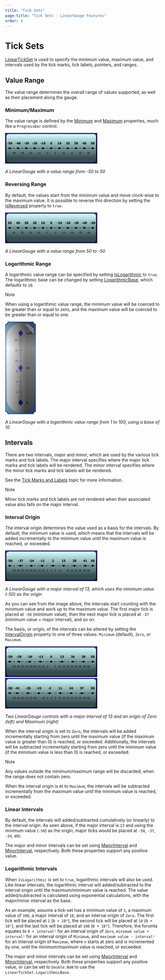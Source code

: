 ```yaml
---
title: "Tick Sets"
page-title: "Tick Sets - LinearGauge Features"
order: 4
---
```

# Tick Sets

[LinearTickSet](xref:ActiproSoftware.Windows.Controls.Gauge.LinearTickSet) is used to specify the minimum value, maximum value, and intervals used by the tick marks, tick labels, pointers, and ranges.

## Value Range

The value range determines the overall range of values supported, as well as their placement along the gauge.

### Minimum/Maximum

The value range is defined by the [Minimum](xref:ActiproSoftware.Windows.Controls.Gauge.Primitives.TickSetBase.Minimum) and [Maximum](xref:ActiproSoftware.Windows.Controls.Gauge.Primitives.TickSetBase.Maximum) properties, much like a `ProgressBar` control.

![Screenshot](../images/linear-tick-set.png)

*A LinearGauge with a value range from -50 to 50*

### Reversing Range

By default, the values start from the minimum value and move clock-wise to the maximum value. It is possible to reverse this direction by setting the [IsReversed](xref:ActiproSoftware.Windows.Controls.Gauge.Primitives.TickSetBase.IsReversed) property to `true`.

![Screenshot](../images/linear-tick-set-reversed.png)

*A LinearGauge with a value range from 50 to -50*

### Logarithmic Range

A logarithmic value range can be specified by setting [IsLogarithmic](xref:ActiproSoftware.Windows.Controls.Gauge.Primitives.TickSetBase.IsLogarithmic) to `true`. The logarithmic base can be changed by setting [LogarithmicBase](xref:ActiproSoftware.Windows.Controls.Gauge.Primitives.TickSetBase.LogarithmicBase), which defaults to `10`.

> [!NOTE]
> When using a logarithmic value range, the minimum value will be coerced to be greater than or equal to zero, and the maximum value will be coerced to be greater than or equal to one.

![Screenshot](../images/linear-tick-set-logarithmic.png)

*A LinearGauge with a logarithmic value range from 1 to 100, using a base of 10*

## Intervals

There are two intervals, major and minor, which are used by the various tick marks and tick labels. The major interval specifies where the major tick marks and tick labels will be rendered. The minor interval specifies where the minor tick marks and tick labels will be rendered.

See the [Tick Marks and Labels](tick-marks-and-labels.md) topic for more information.

> [!NOTE]
> Minor tick marks and tick labels are not rendered when their associated value also falls on the major interval.

### Interval Origin

The interval origin determines the value used as a basis for the intervals. By default, the minimum value is used, which means that the intervals will be added incrementally to the minimum value until the maximum value is reached, or exceeded.

![Screenshot](../images/linear-tick-set-interval-origin-minimum.png)

*A LinearGauge with a major interval of 13, which uses the minimum value (-50) as the origin*

As you can see from the image above, the intervals start counting with the minimum value and work up to the maximum value. The first major tick is placed at `-50` (minimum value), then the next major tick is placed at `-37` (minimum value + major interval), and so on.

The basis, or origin, of the intervals can be altered by setting the [IntervalOrigin](xref:ActiproSoftware.Windows.Controls.Gauge.Primitives.TickSetBase.IntervalOrigin) property to one of three values: `Minimum` (default), `Zero`, or `Maximum`.

![Screenshot](../images/linear-tick-set-interval-origin-zero.png)![Screenshot](../images/linear-tick-set-interval-origin-maximum.png)

*Two LinearGauge controls with a major interval of 13 and an origin of Zero (left) and Maximum (right)*

When the interval origin is set to `Zero`, the intervals will be added incrementally starting from zero until the maximum value (if the maximum value is greater than 0) is reached, or exceeded. Additionally, the intervals will be subtracted incrementally starting from zero until the minimum value (if the minimum value is less than 0) is reached, or exceeded.

> [!NOTE]
> Any values outside the minimum/maximum range will be discarded, when the range does not contain zero.

When the interval origin is et to `Maximum`, the intervals will be subtracted incrementally from the maximum value until the minimum value is reached, or exceeded.

### Linear Intervals

By default, the intervals will added/subtracted cumulatively (or linearly) to the interval origin. As seen above, if the major interval is `13` and using the minimum value (`-50`) as the origin, major ticks would be placed at `-50`, `-37`, `-24`, etc.

The major and minor intervals can be set using [MajorInterval](xref:ActiproSoftware.Windows.Controls.Gauge.Primitives.TickSetBase.MajorInterval) and [MinorInterval](xref:ActiproSoftware.Windows.Controls.Gauge.Primitives.TickSetBase.MinorInterval), respectively. Both these properties support any positive value.

### Logarithmic Intervals

When `IsLogarithmic` is set to `true`, logarithmic intervals will also be used. Like linear intervals, the logarithmic interval will added/subtracted to the interval origin until the maximum/minimum value is reached. The value added/subtracted is calculated using exponential calculations, with the major/minor interval as the base.

As an example, assume a tick-set has a minimum value of `1`, a maximum value of `100`, a major interval of `10`, and an interval origin of `Zero`. The first tick will be placed at `1` (`0 + 10⁰`), the second tick will be placed at `10` (`0 + 10¹`), and the last tick will be placed at `100` (`0 + 10²`).  Therefore, the forumla equates to `0 + intervalⁿ` for an interval origin of `Zero`, `minimum value + intervalⁿ` for an interval origin of `Minimum`, and `maximum value - intervalⁿ` for an interval origin of `Maximum`, where `n` starts at zero and is incremented by one, until the minimum/maximum value is reached, or exceeded.

The major and minor intervals can be set using [MajorInterval](xref:ActiproSoftware.Windows.Controls.Gauge.Primitives.TickSetBase.MajorInterval) and [MinorInterval](xref:ActiproSoftware.Windows.Controls.Gauge.Primitives.TickSetBase.MinorInterval), respectively. Both these properties support any positive value, or can be set to `Double.NaN` to use the `LinearTickSet.LogarithmicBase`.
